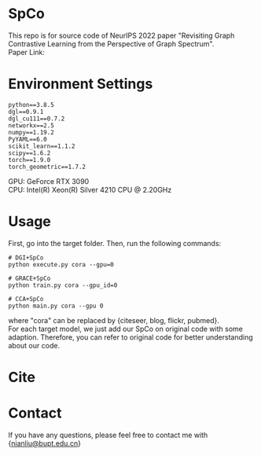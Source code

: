 # SpCo
This repo is for source code of NeurIPS 2022 paper "Revisiting Graph Contrastive Learning from the Perspective of Graph Spectrum". \
Paper Link: 

# Environment Settings
```
python==3.8.5
dgl==0.9.1
dgl_cu111==0.7.2
networkx==2.5
numpy==1.19.2
PyYAML==6.0
scikit_learn==1.1.2
scipy==1.6.2
torch==1.9.0
torch_geometric==1.7.2
```
GPU: GeForce RTX 3090 \
CPU: Intel(R) Xeon(R) Silver 4210 CPU @ 2.20GHz

# Usage
First, go into the target folder. Then, run the following commands:
```
# DGI+SpCo
python execute.py cora --gpu=0

# GRACE+SpCo
python train.py cora --gpu_id=0

# CCA+SpCo
python main.py cora --gpu 0
```
where "cora" can be replaced by {citeseer, blog, flickr, pubmed}. \
For each target model, we just add our SpCo on original code with some adaption. Therefore, you can refer to original code for better understanding about our code.

# Cite

# Contact
If you have any questions, please feel free to contact me with {nianliu@bupt.edu.cn}
